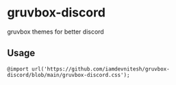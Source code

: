 # gruvbox-discord
gruvbox themes for better discord

## Usage
```
@import url('https://github.com/iamdevnitesh/gruvbox-discord/blob/main/gruvbox-discord.css');
```
